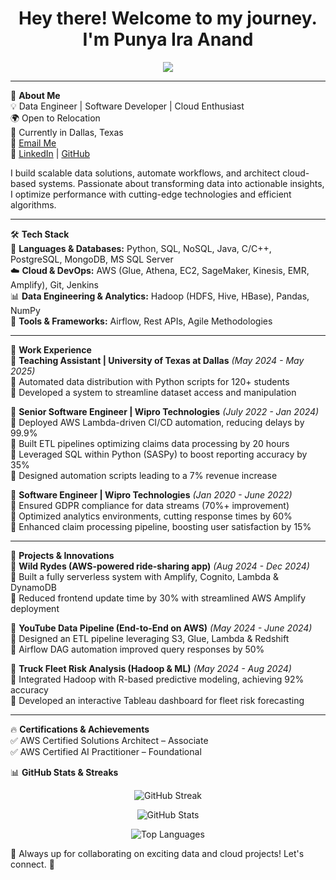 <h1 align="center">Hey there! Welcome to my journey. I'm Punya Ira Anand</h1>

<p align="center">
  <img src="https://readme-typing-svg.herokuapp.com?font=Fira+Code&duration=2000&pause=500&color=F75C7E&center=true&width=435&lines=Software+Engineer;Tech+Enthusiast;Data+Engineer;Business+Intelligence+Developer;Problem+Solver;ETL+%7C+Cloud+%7C+Analytics;Python+%7C+SQL+%7C+Snowflake;Transforming+Data+Into+Insights" />
</p>

---

🚀 **About Me**  
💡 Data Engineer | Software Developer | Cloud Enthusiast  
🌍 Open to Relocation  
📍 Currently in Dallas, Texas  
📧 [Email Me](mailto:punyaianand01@gmail.com)  
🔗 [LinkedIn](https://www.linkedin.com/in/punya-ira-anand/) | [GitHub](https://github.com/punyanand)  

I build scalable data solutions, automate workflows, and architect cloud-based systems. Passionate about transforming data into actionable insights, I optimize performance with cutting-edge technologies and efficient algorithms.  

---

🛠️ **Tech Stack**  
🚀 **Languages & Databases:** Python, SQL, NoSQL, Java, C/C++, PostgreSQL, MongoDB, MS SQL Server  
☁️ **Cloud & DevOps:** AWS (Glue, Athena, EC2, SageMaker, Kinesis, EMR, Amplify), Git, Jenkins  
📊 **Data Engineering & Analytics:** Hadoop (HDFS, Hive, HBase), Pandas, NumPy  
🔧 **Tools & Frameworks:** Airflow, Rest APIs, Agile Methodologies  

---

💼 **Work Experience**  
📌 **Teaching Assistant | University of Texas at Dallas** *(May 2024 - May 2025)*  
🔹 Automated data distribution with Python scripts for 120+ students  
🔹 Developed a system to streamline dataset access and manipulation  

📌 **Senior Software Engineer | Wipro Technologies** *(July 2022 - Jan 2024)*  
🔹 Deployed AWS Lambda-driven CI/CD automation, reducing delays by 99.9%  
🔹 Built ETL pipelines optimizing claims data processing by 20 hours  
🔹 Leveraged SQL within Python (SASPy) to boost reporting accuracy by 35%  
🔹 Designed automation scripts leading to a 7% revenue increase  

📌 **Software Engineer | Wipro Technologies** *(Jan 2020 - June 2022)*  
🔹 Ensured GDPR compliance for data streams (70%+ improvement)  
🔹 Optimized analytics environments, cutting response times by 60%  
🔹 Enhanced claim processing pipeline, boosting user satisfaction by 15%  

---

🚀 **Projects & Innovations**  
📌 **Wild Rydes (AWS-powered ride-sharing app)** *(Aug 2024 - Dec 2024)*  
🔹 Built a fully serverless system with Amplify, Cognito, Lambda & DynamoDB  
🔹 Reduced frontend update time by 30% with streamlined AWS Amplify deployment  

📌 **YouTube Data Pipeline (End-to-End on AWS)** *(May 2024 - June 2024)*  
🔹 Designed an ETL pipeline leveraging S3, Glue, Lambda & Redshift  
🔹 Airflow DAG automation improved query responses by 50%  

📌 **Truck Fleet Risk Analysis (Hadoop & ML)** *(May 2024 - Aug 2024)*  
🔹 Integrated Hadoop with R-based predictive modeling, achieving 92% accuracy  
🔹 Developed an interactive Tableau dashboard for fleet risk forecasting  

---

🔥 **Certifications & Achievements**  
✅ AWS Certified Solutions Architect – Associate  
✅ AWS Certified AI Practitioner – Foundational  

📊 **GitHub Stats & Streaks**  
<p align="center">
  <img src="https://github-readme-streak-stats.herokuapp.com/?user=punyanand&theme=dark&hide_border=true" alt="GitHub Streak" />
</p>
<p align="center">
  <img src="https://github-readme-stats.vercel.app/api?username=punyanand&show_icons=true&theme=dark" alt="GitHub Stats" />
</p>
<p align="center">
  <img src="https://github-readme-stats.vercel.app/api/top-langs/?username=punyanand&layout=compact&theme=dark" alt="Top Languages" />
</p>

📢 Always up for collaborating on exciting data and cloud projects! Let's connect. 🚀

